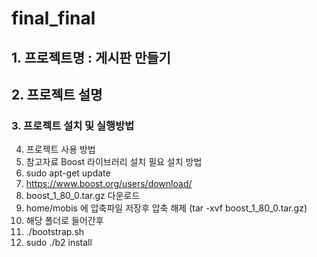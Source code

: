 # final_final

## 1. 프로젝트명 : 게시판 만들기
## 2. 프로젝트 설명

### 3. 프로젝트 설치 및 실행방법
4. 프로젝트 사용 방법
5. 참고자료
Boost 라이브러리 설치 필요
설치 방법
1. sudo apt-get update
2. https://www.boost.org/users/download/
3. boost_1_80_0.tar.gz 다운로드
4. home/mobis 에 압축파일 저장후 압축 해제 (tar -xvf boost_1_80_0.tar.gz)
5. 해당 폴더로 들어간후
6. ./bootstrap.sh
7. sudo ./b2 install
